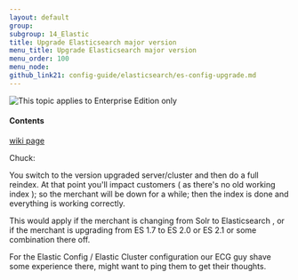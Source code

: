 ```yaml
---
layout: default
group: 
subgroup: 14_Elastic
title: Upgrade Elasticsearch major version
menu_title: Upgrade Elasticsearch major version
menu_order: 100
menu_node: 
github_link21: config-guide/elasticsearch/es-config-upgrade.md
---
```


<img src="{{ site.baseurl }}common/images/ee-only_large.png" alt="This topic applies to Enterprise Edition only">


#### Contents

[wiki page](https://magento2.atlassian.net/wiki/display/PRD/Upgrade+Elasticsearch+1.7+%3D%3E+2.x)

Chuck:

You switch to the version upgraded server/cluster and then do a full reindex.  At that point you'll impact customers ( as there's no old working index ); so the merchant will be down for a while; then the index is done and everything is working correctly.

This would apply if the merchant is changing from Solr to Elasticsearch , or if the merchant is upgrading from ES 1.7 to ES 2.0 or ES 2.1 or some combination there off.

For the Elastic Config / Elastic Cluster configuration our ECG guy shave some experience there, might want to ping them to get their thoughts.

